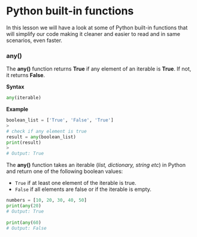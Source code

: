 # Python built-in functions

In this lesson we will have a look at some of Python built-in functions that will simplify our code making it cleaner and easier to read and in same scenarios, even faster.

### any()

The **any()** function returns **True** if any element of an iterable is **True**. If not, it returns **False**.

>
**Syntax**
>
```Python
any(iterable)
```
>
**Example**
>
```Python
boolean_list = ['True', 'False', 'True']
>
# check if any element is true
result = any(boolean_list)
print(result)
>
# Output: True
```

The **any()** function takes an iterable (_list, dictionary, string etc_) in Python and return one of the following boolean values:

- `True` if at least one element of the iterable is true.
- `False` if all elements are false or if the iterable is empty.

```Python
numbers = [10, 20, 30, 40, 50]
print(any(20)
# Output: True
      
print(any(60)
# Output: False

```